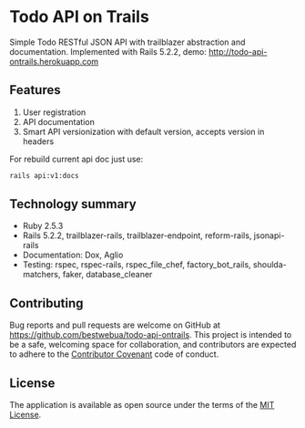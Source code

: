 # Todo API on Trails

Simple Todo RESTful JSON API with trailblazer abstraction and documentation. Implemented with Rails 5.2.2, demo: http://todo-api-ontrails.herokuapp.com

## Features
1. User registration
2. API documentation
3. Smart API versionization with default version, accepts version in headers

For rebuild current api doc just use:
```bash
rails api:v1:docs
```

## Technology summary

* Ruby 2.5.3
* Rails 5.2.2, trailblazer-rails, trailblazer-endpoint, reform-rails, jsonapi-rails
* Documentation: Dox, Aglio
* Testing: rspec, rspec-rails, rspec_file_chef, factory_bot_rails, shoulda-matchers, faker, database_cleaner

## Contributing

Bug reports and pull requests are welcome on GitHub at https://github.com/bestwebua/todo-api-ontrails. This project is intended to be a safe, welcoming space for collaboration, and contributors are expected to adhere to the [Contributor Covenant](http://contributor-covenant.org) code of conduct.

## License

The application is available as open source under the terms of the [MIT License](http://opensource.org/licenses/MIT).

